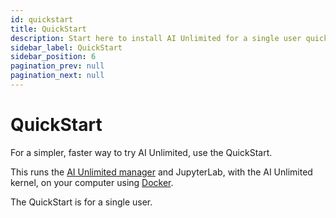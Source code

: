 ```yaml
---
id: quickstart
title: QuickStart
description: Start here to install AI Unlimited for a single user quickly.
sidebar_label: QuickStart
sidebar_position: 6
pagination_prev: null
pagination_next: null
---
```


# QuickStart

For a simpler, faster way to try AI Unlimited, use the QuickStart. 
 
This runs the [AI Unlimited manager](/docs/glossary.md#ai-unlimited-manager) and JupyterLab, with the AI Unlimited kernel, on your computer using [Docker](https://www.docker.com/). 

The QuickStart is for a single user.
